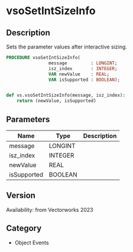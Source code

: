 # vsoSetIntSizeInfo

## Description
Sets the parameter values after interactive sizing.

```pascal
PROCEDURE vsoSetIntSizeInfo(
				message         : LONGINT;
				isz_index       : INTEGER;
				VAR newValue    : REAL;
				VAR isSupported : BOOLEAN);
```

```python

def vs.vsoSetIntSizeInfo(message, isz_index):
    return (newValue, isSupported)
```

## Parameters
|Name|Type|Description|
|---|---|---|
|message|LONGINT||
|isz_index|INTEGER||
|newValue|REAL||
|isSupported|BOOLEAN||

## Version
Availability: from Vectorworks 2023
## Category
* Object Events


